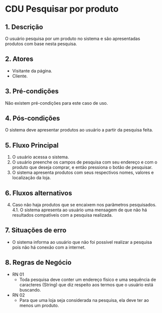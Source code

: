 # CDU Pesquisar por produto
## 1. Descrição
O usuário pesquisa por um produto no sistema e são apresentadas produtos com base nesta pesquisa.
## 2. Atores
* Visitante da página.
* Cliente.
## 3. Pré-condições
Não existem pré-condições para este caso de uso.
## 4. Pós-condições
O sistema deve apresentar produtos ao usuário a partir da pesquisa feita.
## 5. Fluxo Principal
1. O usuário acessa o sistema.
1. O usuário preenche os campos de pesquisa com seu endereço e com o produto que deseja comprar, e então pressiona o botão de pesquisar.
1. O sistema apresenta produtos com seus respectivos nomes, valores e localização da loja.
## 6. Fluxos alternativos
4. Caso não haja produtos que se encaixem nos parâmetros pesquisados.  
4.1. O sistema apresenta ao usuário uma mensagem de que não há resultados compatíveis com a pesquisa realizada. 
## 7. Situações de erro
* O sistema informa ao usuário que não foi possível realizar a pesquisa pois não há conexão com a internet.
## 8. Regras de Negócio
* RN 01 
  * Toda pesquisa deve conter um endereço físico e uma sequência de caracteres (String) que diz respeito aos termos que o usuário está buscando.
* RN 02
  * Para que uma loja seja considerada na pesquisa, ela deve ter ao menos um produto.
